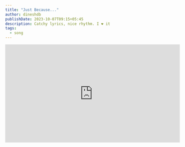 ```yaml
---
title: "Just Because..."
author: dineshdb
publishDate: 2023-10-07T09:15+05:45
description: Catchy lyrics, nice rhythm. I ❤️ it 
tags:
  - song
---
```

<p class="flex justify-center">
<iframe class="flex justify-center" width="560" height="315" src="https://www.youtube-nocookie.com/embed/1OTrawzC4Lk?si=usMXN2Ag4ahH7fV8&amp;start=47" title="YouTube video player" frameborder="0" allow="accelerometer; autoplay; clipboard-write; encrypted-media; gyroscope; picture-in-picture; web-share" allowfullscreen></iframe>
</p>

